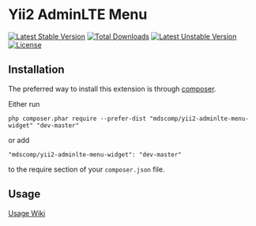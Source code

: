 Yii2 AdminLTE Menu
=============

[![Latest Stable Version](https://poser.pugx.org/mdscomp/yii2-adminlte-menu-widget/v/stable)](https://packagist.org/packages/mdscomp/yii2-adminlte-menu-widget) [![Total Downloads](https://poser.pugx.org/mdscomp/yii2-adminlte-menu-widget/downloads)](https://packagist.org/packages/mdscomp/yii2-adminlte-menu-widget) [![Latest Unstable Version](https://poser.pugx.org/mdscomp/yii2-adminlte-menu-widget/v/unstable)](https://packagist.org/packages/mdscomp/yii2-adminlte-menu-widget) [![License](https://poser.pugx.org/mdscomp/yii2-adminlte-menu-widget/license)](https://packagist.org/packages/mdscomp/yii2-adminlte-menu-widget)

Installation
------------

The preferred way to install this extension is through [composer](http://getcomposer.org/download/).

Either run

```
php composer.phar require --prefer-dist "mdscomp/yii2-adminlte-menu-widget" "dev-master"
```

or add

```
"mdscomp/yii2-adminlte-menu-widget": "dev-master"
```

to the require section of your `composer.json` file.


Usage
-----

[Usage Wiki](https://bitbucket.org/mzdani/mdscomp-yii2-admin-lte-menu/wiki/Home)
